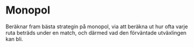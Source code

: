 # Monopol
Beräknar fram bästa strategin på monopol, via att beräkna ut hur ofta varje ruta beträds under en match, och därmed vad den förväntade utväxlingen kan bli.
